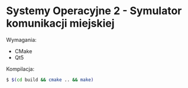 # Systemy Operacyjne 2 - Symulator komunikacji miejskiej

Wymagania:
* CMake
* Qt5

Kompilacja:
```sh
$ $(cd build && cmake .. && make)
```